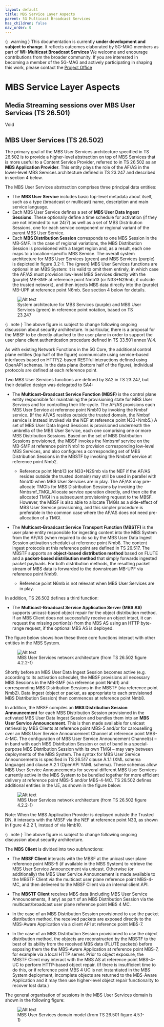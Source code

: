 ```yaml
---
layout: default
title: MBS Service Layer Aspects
parent: 5G Multicast Broadcast Services
has_children: false
nav_order: 0
---
```


{: .warning }
This documentation is currently **under development and subject to change**. It reflects outcomes elaborated by 5G-MAG members as part of **WI: Multicast Broadcast Services**
We welcome and encourage contributions from the broader community. If you are interested in becoming a member of the 5G-MAG and actively participating in shaping this work, please contact the [Project Office](https://www.5g-mag.com/contact)

# MBS Service Layer Aspects

## Media Streaming sessions over MBS User Services (TS 26.501)
Void

## MBS User Services (TS 26.502)
The primary goal of the MBS User Services architecture specified in TS 26.502 is to provide a higher-level abstraction on top of MBS Services that is more useful to a Content Service Provider, referred to in TS 26.502 as an **MBS Application Provider**. This entity plays the role of the AF/AS in the lower-level MBS Services architecture defined in TS 23.247 and described in section 4 below.

The MBS User Services abstraction comprises three principal data entities:
* The **MBS User Service** includes basic top-level metadata about itself, such as a type (broadcast or multicast) name, description and main service language.
*	Each MBS User Service defines a set of **MBS User Data Ingest Sessions**. These optionally define a time schedule for activation (if they are not intended to run 24/7) as well as a set of MBS Distribution Sessions, one for each service component or regional variant of the parent MBS User Service.
*	Each **MBS Distribution Session** corresponds to one MBS Session in the MB-SMF. In the case of regional variations, the MBS Distribution Session is provisioned with a target region and, as a result, each one maps to a location-specific MBS Service.
The overall system architecture for MBS User Services (green) and MBS Services (purple) is depicted in figure 3.2-1. The (green) MBS User Services functions are optional in an MBS System: it is valid to omit them entirely, in which case the AF/AS must provision low-level MBS Services directly with the (purple) MB-SMF at reference point Nmb13 (or N33+N29mb, if outside the trusted network), and then injects MBS data directly into the (purple) MB-UPF at reference point N6mb. See section 4 below for details.

<figure>
    <img src="https://github.com/user-attachments/assets/ed9b5a84-107e-4d9d-bb24-880ccd3d1e38" alt="Alt text" />
    <figcaption>System architecture for MBS Services (purple) and MBS User Services (green) in reference point notation, based on TS 23.247</figcaption>
</figure>

{: .note }
The above figure is subject to change following ongoing discussion about security architecture. In particular, there is a proposal for the MBSF to be directly attached to the user plane in order to support the user plane client authentication procedure defined in TS 33.501 annex W.4.

As with existing Network Functions in the 5G Core, the additional control plane entities (top half of the figure) communicate using service-based interfaces based on HTTP/2-based RESTful interactions defined using OpenAPI schemas. In the data plane (bottom half of the figure), individual protocols are defined at each reference point.

Two MBS User Services functions are defined by SA2 in TS 23.247, but their detailed design was delegated to SA4:

* The **Multicast–Broadcast Service Function (MBSF)** is the control plane entity responsible for maintaining the provisioning state for MBS User Services and for controlling their life-cycle. The AF/AS provisions each MBS User Service at reference point Nmb10 by invoking the Nmbsf service. (If the AF/AS resides outside the trusted domain, the Nmbsf service is instead invoked via the NEF at reference point N33+Nmb5.) A set of MBS User Data Ingest Sessions is provisioned underneath the umbrella of the MBS User Service, each one comprising one or more MBS Distribution Sessions. Based on the set of MBS Distribution Sessions provisioned, the MBSF invokes the Nmbsmf service on the MB-SMF at reference point Nmb1 to provision corresponding low-level MBS Services, and also configures a corresponding set of MBS Distribution Sessions in the MBSTF by invoking the Nmbstf service at reference point Nmb2.

  *	Reference point Nmb13 (or N33+N29mb via the NEF if the AF/AS resides outside the trusted domain) may still be used in parallel with Nmb10 when MBS User Services are in play. The AF/AS may pre-allocate TMGIs for MBS Distribution Sessions by invoking the Nmbsmf_TMGI_Allocate service operation directly, and then cite the allocated TMGI in a subsequent provisioning request to the MBSF. However, the MBSF is also able to allocate TMGIs as a side-effect of MBS User Service provisioning, and this simpler procedure is preferable in the common case where the AF/AS does not need pre-allocation of a TMGI.

* The **Multicast–Broadcast Service Transport Function (MBSTF)** is the user plane entity responsible for ingesting content into the MBS System from the AF/AS (when required to do so by the MBS User Data Ingest Session activation schedule) at reference point Nmb8. The content ingest protocols at this reference point are defined in TS 26.517. The MBSTF supports an **object-based distribution method** based on FLUTE and a **packet-based distribution method** that simply forwards ingested packet payloads. For both distribution methods, the resulting packet stream of MBS data is forwarded to the downstream MB-UPF via reference point Nmb9.

  *	Reference point N6mb is not relevant when MBS User Services are in play.

In addition, TS 26.502 defines a third function:

* The **Multicast–Broadcast Service Application Server (MBS AS)** supports unicast-based object repair for the object distribution method. If an MBS Client does not successfully receive an object intact, it can request the missing portion(s) from the MBS AS using an HTTP byte-range request, if the optional MBS AS is deployed.

The figure below shows how these three core functions interact with other entities in the MBS System.

<figure>
    <img src="https://github.com/user-attachments/assets/fd5e7421-4aec-4303-8d9f-ca58e7614766" alt="Alt text" />
    <figcaption>MBS User Services network architecture (from TS 26.502 figure 4.2.2-1)</figcaption>
</figure>

Shortly before an MBS User Data Ingest Session becomes active (e.g. according to its activation schedule), the MBSF provisions all necessary MBS Sessions in the MB-SMF (via reference point Nmb1) and corresponding MBS Distribution Sessions in the MBSTF (via reference point Nmb2). Data ingest (object or packet, as appropriate to each provisioned MBS Distribution Session) then commences at reference point Nmb8.

In addition, the MBSF compiles an **MBS Distribution Session Announcement** for each MBS Distribution Session provisioned in the activated MBS User Data Ingest Session and bundles them into an **MBS User Service Announcement**. This is then made available for unicast retrieval by MBS Clients at reference point MBS-5 and/or for carouselling over an MBS User Service Announcement Channel at reference point MBS-4-MC. The configuration of MBS User Service Announcement Channel(s) – in band with each MBS Distribution Session or out of band in a special-purpose MBS Distribution Session with its own TMGI – may vary between deployments of the MBS System.
The syntax for MBS User Service Announcements is specified in TS 26.517 clause A.1.1 (XML schema language) and clause A.2.1 (OpenAPI YAML schema). These schemas allow MBS User Service Announcements for several different MBS User Services currently active in the MBS System to be bundled together for more efficient delivery at reference point MBS-5 and/or MBS-4-MC.
TS 26.502 defines additional entities in the UE, as shown in the figure below:

<figure>
    <img src="https://github.com/user-attachments/assets/d3f22dfd-ba92-45ec-a46e-58a01690296e" alt="Alt text" />
    <figcaption>MBS User Services network architecture (from TS 26.502 figure 4.2.2-1)</figcaption>
</figure>
Note: When the MBS Application Provider is deployed outside the Trusted DN, it interacts with the MBSF via the NEF at reference point N33, as shown in figure 4.2.2 1, instead of via Nmb10.

{: .note }
The above figure is subject to change following ongoing discussion about security architecture.

The **MBS Client** is divided into two subfunctions:

*	The **MBSF Client** interacts with the MBSF at the unicast user plane reference point MBS-5 (if available in the MBS System) to retrieve the MBS User Service Announcement via unicast. Otherwise (or additionally) the MBS User Service Announcement is made available to the MBSTF Client via the multicast user plane reference point MBS-4-MC, and then delivered to the MBSF Client via an internal client API.

*	The **MBSTF Client** receives MBS data (including MBS User Service Announcements, if any) as part of an MBS Distribution Session via the multicast/broadcast user plane reference point MBS 4 MC.

  *	In the case of an MBS Distribution Session provisioned to use the packet distribution method, the received packets are exposed directly to the MBS-Aware Application via a client API at reference point MBS-7.

  *	In the case of an MBS Distribution Session provisioned to use the object distribution method, the objects are reconstructed by the MBSTF to the best of its ability from the received MBS data (FLUTE packets) before exposing them the the MBS-Aware Application at reference point MBS-7, for example via a local HTTP server. Prior to object exposure, the MBSTF Client may interact with the MBS AS at reference point MBS-4-UC to perform HTTP-based object repair. (If there is insufficient time to do this, or if reference point MBS 4 UC is not instantiated in the MBS System deployment, incomplete objects are returned to the MBS-Aware Application and it may then use higher-level object repair functionality to recover lost data.)

The general organisation of sessions in the MBS User Services domain is shown in the following figure:

<figure>
    <img src="https://github.com/user-attachments/assets/2888744b-2503-4e94-b16c-29580f96c8df" alt="Alt text" />
    <figcaption>MBS User Services domain model (from TS 26.501 figure 4.5.1-1)</figcaption>
</figure>
